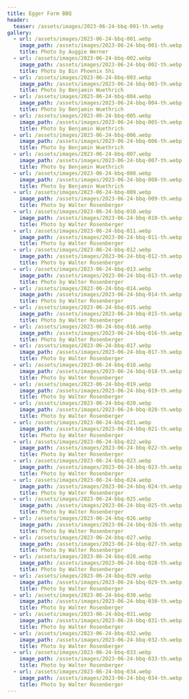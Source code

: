 ```yaml
---
title: Egger Farm BBQ
header:
  teaser: /assets/images/2023-06-24-bbq-001-th.webp
gallery:
  - url: /assets/images/2023-06-24-bbq-001.webp
    image_path: /assets/images/2023-06-24-bbq-001-th.webp
    title: Photo by Auggie Werner
  - url: /assets/images/2023-06-24-bbq-002.webp
    image_path: /assets/images/2023-06-24-bbq-002-th.webp
    title: Photo by Bin Phoenix Shi
  - url: /assets/images/2023-06-24-bbq-003.webp
    image_path: /assets/images/2023-06-24-bbq-003-th.webp
    title: Photo by Benjamin Wuethrich
  - url: /assets/images/2023-06-24-bbq-004.webp
    image_path: /assets/images/2023-06-24-bbq-004-th.webp
    title: Photo by Benjamin Wuethrich
  - url: /assets/images/2023-06-24-bbq-005.webp
    image_path: /assets/images/2023-06-24-bbq-005-th.webp
    title: Photo by Benjamin Wuethrich
  - url: /assets/images/2023-06-24-bbq-006.webp
    image_path: /assets/images/2023-06-24-bbq-006-th.webp
    title: Photo by Benjamin Wuethrich
  - url: /assets/images/2023-06-24-bbq-007.webp
    image_path: /assets/images/2023-06-24-bbq-007-th.webp
    title: Photo by Benjamin Wuethrich
  - url: /assets/images/2023-06-24-bbq-008.webp
    image_path: /assets/images/2023-06-24-bbq-008-th.webp
    title: Photo by Benjamin Wuethrich
  - url: /assets/images/2023-06-24-bbq-009.webp
    image_path: /assets/images/2023-06-24-bbq-009-th.webp
    title: Photo by Walter Rosenberger
  - url: /assets/images/2023-06-24-bbq-010.webp
    image_path: /assets/images/2023-06-24-bbq-010-th.webp
    title: Photo by Walter Rosenberger
  - url: /assets/images/2023-06-24-bbq-011.webp
    image_path: /assets/images/2023-06-24-bbq-011-th.webp
    title: Photo by Walter Rosenberger
  - url: /assets/images/2023-06-24-bbq-012.webp
    image_path: /assets/images/2023-06-24-bbq-012-th.webp
    title: Photo by Walter Rosenberger
  - url: /assets/images/2023-06-24-bbq-013.webp
    image_path: /assets/images/2023-06-24-bbq-013-th.webp
    title: Photo by Walter Rosenberger
  - url: /assets/images/2023-06-24-bbq-014.webp
    image_path: /assets/images/2023-06-24-bbq-014-th.webp
    title: Photo by Walter Rosenberger
  - url: /assets/images/2023-06-24-bbq-015.webp
    image_path: /assets/images/2023-06-24-bbq-015-th.webp
    title: Photo by Walter Rosenberger
  - url: /assets/images/2023-06-24-bbq-016.webp
    image_path: /assets/images/2023-06-24-bbq-016-th.webp
    title: Photo by Walter Rosenberger
  - url: /assets/images/2023-06-24-bbq-017.webp
    image_path: /assets/images/2023-06-24-bbq-017-th.webp
    title: Photo by Walter Rosenberger
  - url: /assets/images/2023-06-24-bbq-018.webp
    image_path: /assets/images/2023-06-24-bbq-018-th.webp
    title: Photo by Walter Rosenberger
  - url: /assets/images/2023-06-24-bbq-019.webp
    image_path: /assets/images/2023-06-24-bbq-019-th.webp
    title: Photo by Walter Rosenberger
  - url: /assets/images/2023-06-24-bbq-020.webp
    image_path: /assets/images/2023-06-24-bbq-020-th.webp
    title: Photo by Walter Rosenberger
  - url: /assets/images/2023-06-24-bbq-021.webp
    image_path: /assets/images/2023-06-24-bbq-021-th.webp
    title: Photo by Walter Rosenberger
  - url: /assets/images/2023-06-24-bbq-022.webp
    image_path: /assets/images/2023-06-24-bbq-022-th.webp
    title: Photo by Walter Rosenberger
  - url: /assets/images/2023-06-24-bbq-023.webp
    image_path: /assets/images/2023-06-24-bbq-023-th.webp
    title: Photo by Walter Rosenberger
  - url: /assets/images/2023-06-24-bbq-024.webp
    image_path: /assets/images/2023-06-24-bbq-024-th.webp
    title: Photo by Walter Rosenberger
  - url: /assets/images/2023-06-24-bbq-025.webp
    image_path: /assets/images/2023-06-24-bbq-025-th.webp
    title: Photo by Walter Rosenberger
  - url: /assets/images/2023-06-24-bbq-026.webp
    image_path: /assets/images/2023-06-24-bbq-026-th.webp
    title: Photo by Walter Rosenberger
  - url: /assets/images/2023-06-24-bbq-027.webp
    image_path: /assets/images/2023-06-24-bbq-027-th.webp
    title: Photo by Walter Rosenberger
  - url: /assets/images/2023-06-24-bbq-028.webp
    image_path: /assets/images/2023-06-24-bbq-028-th.webp
    title: Photo by Walter Rosenberger
  - url: /assets/images/2023-06-24-bbq-029.webp
    image_path: /assets/images/2023-06-24-bbq-029-th.webp
    title: Photo by Walter Rosenberger
  - url: /assets/images/2023-06-24-bbq-030.webp
    image_path: /assets/images/2023-06-24-bbq-030-th.webp
    title: Photo by Walter Rosenberger
  - url: /assets/images/2023-06-24-bbq-031.webp
    image_path: /assets/images/2023-06-24-bbq-031-th.webp
    title: Photo by Walter Rosenberger
  - url: /assets/images/2023-06-24-bbq-032.webp
    image_path: /assets/images/2023-06-24-bbq-032-th.webp
    title: Photo by Walter Rosenberger
  - url: /assets/images/2023-06-24-bbq-033.webp
    image_path: /assets/images/2023-06-24-bbq-033-th.webp
    title: Photo by Walter Rosenberger
  - url: /assets/images/2023-06-24-bbq-034.webp
    image_path: /assets/images/2023-06-24-bbq-034-th.webp
    title: Photo by Walter Rosenberger
---
```

